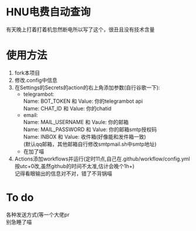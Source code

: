 # HNU电费自动查询
有天晚上打着打着机忽然断电所以写了这个，很丑且没有技术含量

# 使用方法
1. fork本项目
2. 修改.config中信息
3. 在Settings的Secrets的action的右上角添加参数(自行谷歌一下):
   - telegrambot:<br>Name: BOT_TOKEN 和 Value: 你的telegrambot api<br>Name: CHAT_ID 和 Value: 你的chatid
   - email:<br>Name: MAIL_USERNAME 和 Vaule: 你的邮箱<br>Name: MAIL_PASSWORD 和 Value: 你的邮箱smtp授权码<br>Name: INBOX 和 Value: 收件箱(好像能和发件箱一致)<br>(默认qq邮箱，其他邮箱自行修改smtpmail.sh中smtp地址)
   - 在加了喵
4. Actions添加workflows并运行(定时11点,自己在.github/workflow/config.yml按utc+0改,虽然github的时间不太准,估计会晚个1h+)<br>记得看眼输出的信息对不对，错了不背锅喵

# To do
各种发送方式(等一个大佬pr
<br>别急睡了喵
